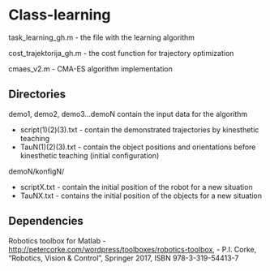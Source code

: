 
# Class-learning

task_learning_gh.m - the file with the learning algorithm

cost_trajektorija_gh.m - the cost function for trajectory optimization

cmaes_v2.m - CMA-ES algorithm implementation


## Directories

demo1, demo2, demo3...demoN contain the input data for the algorithm

- script(1)(2)(3).txt - contain the demonstrated trajectories by kinesthetic
                      teaching               
- TauN(1)(2)(3).txt - contain the object positions and orientations before
                    kinesthetic teaching (initial configuration)
 
 demoN/konfigN/
- scriptX.txt - contain the initial position of the robot for a new
              situation
- TauNX.txt - contains the initial position of the objects for a new
            situation


## Dependencies

Robotics toolbox for Matlab - http://petercorke.com/wordpress/toolboxes/robotics-toolbox,
                            - P.I. Corke, “Robotics, Vision & Control”, Springer 2017, ISBN 978-3-319-54413-7

